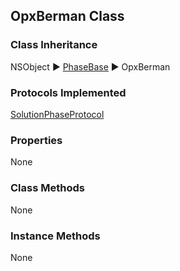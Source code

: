 ## OpxBerman Class  
### Class Inheritance  
NSObject ▶️ [PhaseBase](PhaseBase.html) ▶️ OpxBerman  

### Protocols Implemented  
[SolutionPhaseProtocol](SolutionPhaseProtocol.html)   

### Properties  
None

### Class Methods  
None  

### Instance Methods  
None  
